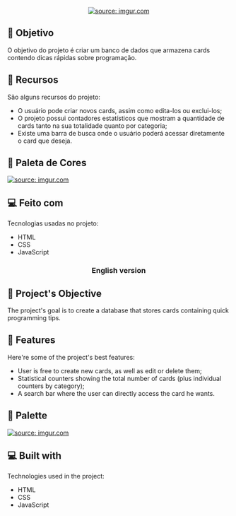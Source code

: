 <p align="center"><a href="https://imgur.com/tQMb2yX"><img src="https://i.imgur.com/tQMb2yX.png" title="source: imgur.com" /></a></p>


<h2>💾 Objetivo</h2>
  
  
O objetivo do projeto é criar um banco de dados que armazena cards contendo dicas rápidas sobre programação.
  
  
<h2>🧐 Recursos</h2>


São alguns recursos do projeto:

*   O usuário pode criar novos cards, assim como edita-los ou exclui-los;
*   O projeto possui contadores estatísticos que mostram a quantidade de cards tanto na sua totalidade quanto por categoria;
*   Existe uma barra de busca onde o usuário poderá acessar diretamente o card que deseja.


<h2>🎨 Paleta de Cores</h2> 


<a href="https://imgur.com/g4RIzS8"><img src="https://i.imgur.com/g4RIzS8.png" title="source: imgur.com" /></a>


<h2>💻 Feito com</h2>

Tecnologias usadas no projeto:

*   HTML
*   CSS
*   JavaScript


<h3 align="center"> English version </h3>


<h2>💾 Project's Objective</h2>
  
  
The project's goal is to create a database that stores cards containing quick programming tips.


<h2>🧐 Features</h2>

Here're some of the project's best features:

*   User is free to create new cards, as well as edit or delete them;
*   Statistical counters showing the total number of cards (plus individual counters by category);
*   A search bar where the user can directly access the card he wants.


<h2>🎨 Palette</h2> 


<a href="https://imgur.com/g4RIzS8"><img src="https://i.imgur.com/g4RIzS8.png" title="source: imgur.com" /></a>

  
<h2>💻 Built with</h2>

Technologies used in the project:

*   HTML
*   CSS
*   JavaScript
